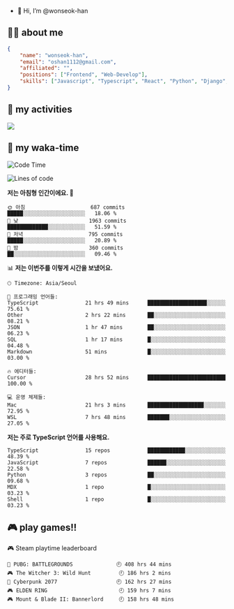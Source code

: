 - 👋 Hi, I’m @wonseok-han

## 🤷‍♂️ about me
```json
{
    "name": "wonseok-han",
    "email": "oshan1112@gmail.com",
    "affiliated": "",
    "positions": ["Frontend", "Web-Develop"],
    "skills": ["Javascript", "Typescript", "React", "Python", "Django", "SQL", "Docker", "Git"]
}
```

## 🤔 my activities

<!-- ![](https://github-readme-stats.vercel.app/api?username=wonseok-han&show_icons=true&theme=dracula&include_all_commits=true&custom_title=wonseok-han%27s%20Github%20Stats) -->

![](http://github-profile-summary-cards.vercel.app/api/cards/profile-details?username=wonseok-han&theme=dracula)

## 📃 my waka-time

<!--START_SECTION:waka-->
![Code Time](http://img.shields.io/badge/Code%20Time-3%2C102%20hrs%207%20mins-blue)

![Lines of code](https://img.shields.io/badge/%EC%A0%80%EB%8A%94%20%EC%97%AC%ED%83%9C%EA%B9%8C%EC%A7%80%20-19.8%20million%20%EC%A4%84%EC%9D%98%20%EC%BD%94%EB%93%9C%EB%A5%BC%20%EC%9E%91%EC%84%B1%ED%96%88%EC%96%B4%EC%9A%94.-blue)

**저는 아침형 인간이에요. 🐤** 

```text
🌞 아침                     687 commits         █████░░░░░░░░░░░░░░░░░░░░   18.06 % 
🌆 낮　                     1963 commits        █████████████░░░░░░░░░░░░   51.59 % 
🌃 저녁                     795 commits         █████░░░░░░░░░░░░░░░░░░░░   20.89 % 
🌙 밤　                     360 commits         ██░░░░░░░░░░░░░░░░░░░░░░░   09.46 % 
```


📊 **저는 이번주를 이렇게 시간을 보냈어요.** 

```text
🕑︎ Timezone: Asia/Seoul

💬 프로그래밍 언어들: 
TypeScript               21 hrs 49 mins      ███████████████████░░░░░░   75.61 % 
Other                    2 hrs 22 mins       ██░░░░░░░░░░░░░░░░░░░░░░░   08.21 % 
JSON                     1 hr 47 mins        ██░░░░░░░░░░░░░░░░░░░░░░░   06.23 % 
SQL                      1 hr 17 mins        █░░░░░░░░░░░░░░░░░░░░░░░░   04.48 % 
Markdown                 51 mins             █░░░░░░░░░░░░░░░░░░░░░░░░   03.00 % 

🔥 에디터들: 
Cursor                   28 hrs 52 mins      █████████████████████████   100.00 % 

💻 운영 체제들: 
Mac                      21 hrs 3 mins       ██████████████████░░░░░░░   72.95 % 
WSL                      7 hrs 48 mins       ███████░░░░░░░░░░░░░░░░░░   27.05 % 
```

**저는 주로 TypeScript 언어를 사용해요.** 

```text
TypeScript               15 repos            ████████████░░░░░░░░░░░░░   48.39 % 
JavaScript               7 repos             ██████░░░░░░░░░░░░░░░░░░░   22.58 % 
Python                   3 repos             ██░░░░░░░░░░░░░░░░░░░░░░░   09.68 % 
MDX                      1 repo              █░░░░░░░░░░░░░░░░░░░░░░░░   03.23 % 
Shell                    1 repo              █░░░░░░░░░░░░░░░░░░░░░░░░   03.23 % 
```




<!--END_SECTION:waka-->

## 🎮 play games!!

<!-- steam-box start -->
🎮 Steam playtime leaderboard
```text
🍳 PUBG: BATTLEGROUNDS              🕘 408 hrs 44 mins
🎮 The Witcher 3: Wild Hunt         🕘 186 hrs 2 mins
🦾 Cyberpunk 2077                   🕘 162 hrs 27 mins
🎮 ELDEN RING                       🕘 159 hrs 7 mins
🎮 Mount & Blade II: Bannerlord     🕘 158 hrs 48 mins
```
<!-- Powered by https://github.com/YouEclipse/steam-box . -->
<!-- steam-box end -->
